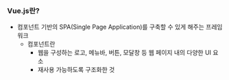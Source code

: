 ### Vue.js란?

* 컴포넌트 기반의 SPA(Single Page Application)를 구축할 수 있게 해주는 프레임워크
  - 컴포넌트란
    * 웹을 구성하는 로고, 메뉴바, 버튼, 모달창 등 웹 페이지 내의 다양한 UI 요소
    * 재사용 가능하도록 구조화한 것
    
